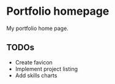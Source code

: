 # Portfolio homepage

My portfolio home page.
  
## TODOs

* Create favicon
* Implement project listing
* Add skills charts
